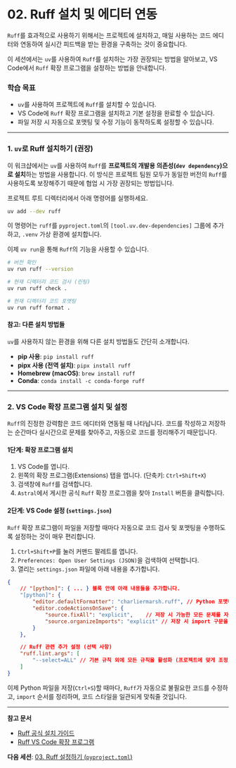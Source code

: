 # 02. Ruff 설치 및 에디터 연동

`Ruff`를 효과적으로 사용하기 위해서는 프로젝트에 설치하고, 매일 사용하는 코드 에디터와 연동하여 실시간 피드백을 받는 환경을 구축하는 것이 중요합니다.

이 세션에서는 `uv`를 사용하여 `Ruff`를 설치하는 가장 권장되는 방법을 알아보고, VS Code에서 `Ruff` 확장 프로그램을 설정하는 방법을 안내합니다.

### 학습 목표

-   `uv`를 사용하여 프로젝트에 `Ruff`를 설치할 수 있습니다.
-   VS Code에 `Ruff` 확장 프로그램을 설치하고 기본 설정을 완료할 수 있습니다.
-   파일 저장 시 자동으로 포맷팅 및 수정 기능이 동작하도록 설정할 수 있습니다.

---

### 1. `uv`로 Ruff 설치하기 (권장)

이 워크샵에서는 `uv`를 사용하여 `Ruff`를 **프로젝트의 개발용 의존성(`dev dependency`)으로 설치**하는 방법을 사용합니다. 이 방식은 프로젝트 팀원 모두가 동일한 버전의 `Ruff`를 사용하도록 보장해주기 때문에 협업 시 가장 권장되는 방법입니다.

프로젝트 루트 디렉터리에서 아래 명령어를 실행하세요.

```bash
uv add --dev ruff
```

이 명령어는 `ruff`를 `pyproject.toml`의 `[tool.uv.dev-dependencies]` 그룹에 추가하고, `.venv` 가상 환경에 설치합니다.

이제 `uv run`을 통해 `Ruff`의 기능을 사용할 수 있습니다.

```bash
# 버전 확인
uv run ruff --version

# 현재 디렉터리 코드 검사 (린팅)
uv run ruff check .

# 현재 디렉터리 코드 포맷팅
uv run ruff format .
```

#### 참고: 다른 설치 방법들

`uv`를 사용하지 않는 환경을 위해 다른 설치 방법들도 간단히 소개합니다.

-   **pip 사용**: `pip install ruff`
-   **pipx 사용 (전역 설치)**: `pipx install ruff`
-   **Homebrew (macOS)**: `brew install ruff`
-   **Conda**: `conda install -c conda-forge ruff`

---

### 2. VS Code 확장 프로그램 설치 및 설정

`Ruff`의 진정한 강력함은 코드 에디터와 연동될 때 나타납니다. 코드를 작성하고 저장하는 순간마다 실시간으로 문제를 찾아주고, 자동으로 코드를 정리해주기 때문입니다.

#### 1단계: 확장 프로그램 설치

1.  VS Code를 엽니다.
2.  왼쪽의 확장 프로그램(Extensions) 탭을 엽니다. (단축키: `Ctrl+Shift+X`)
3.  검색창에 `Ruff`를 검색합니다.
4.  `Astral`에서 게시한 공식 `Ruff` 확장 프로그램을 찾아 `Install` 버튼을 클릭합니다.

#### 2단계: VS Code 설정 (`settings.json`)

`Ruff` 확장 프로그램이 파일을 저장할 때마다 자동으로 코드 검사 및 포맷팅을 수행하도록 설정하는 것이 매우 편리합니다.

1.  `Ctrl+Shift+P`를 눌러 커맨드 팔레트를 엽니다.
2.  `Preferences: Open User Settings (JSON)`을 검색하여 선택합니다.
3.  열리는 `settings.json` 파일에 아래 내용을 추가합니다.

```json
{
    // "[python]": { ... } 블록 안에 아래 내용들을 추가합니다.
    "[python]": {
        "editor.defaultFormatter": "charliermarsh.ruff", // Python 포맷터를 Ruff로 지정
        "editor.codeActionsOnSave": {
            "source.fixAll": "explicit",    // 저장 시 가능한 모든 문제를 자동으로 수정
            "source.organizeImports": "explicit" // 저장 시 import 구문을 자동으로 정리
        }
    },

    // Ruff 관련 추가 설정 (선택 사항)
    "ruff.lint.args": [
        "--select=ALL" // 기본 규칙 외에 모든 규칙을 활성화 (프로젝트에 맞게 조정 필요)
    ]
}
```

이제 Python 파일을 저장(`Ctrl+S`)할 때마다, `Ruff`가 자동으로 불필요한 코드를 수정하고, `import` 순서를 정리하며, 코드 스타일을 일관되게 맞춰줄 것입니다.

---

**참고 문서**
- [Ruff 공식 설치 가이드](https://docs.astral.sh/ruff/installation/)
- [Ruff VS Code 확장 프로그램](https://marketplace.visualstudio.com/items?itemName=charliermarsh.ruff)

**다음 세션**: [03. Ruff 설정하기 (`pyproject.toml`)](./../03-configuration/README.md)
